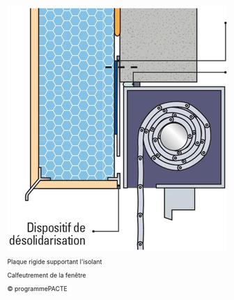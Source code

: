![](<images/Fenêtres avec isolation thermique par l'extérieur - neuf et rénovation - 6/_page_0_Figure_0.jpeg>)

Plaque rigide supportant l'isolant

Calfeutrement de la fenêtre

© programmePACTE